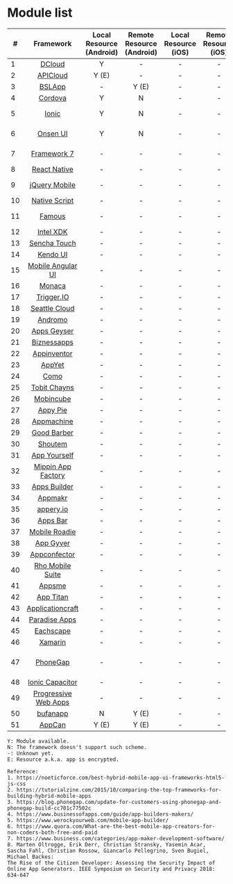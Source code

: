 # Module list

| # |  Framework   | Local Resource (Android)  | Remote Resource (Android) | Local Resource (iOS) | Remote Resource (iOS) | Prerequisites |
| ---- |  :----:  | :----:  | :----:  | :----:  | :----: | :----: |
|1| [DCloud](https://dcloud.io/)  | Y | - | - | - | 
|2| [APICloud](https://www.apicloud.com/)  | Y (E) | - | - | - |
|3| [BSLApp](https://www.appbsl.cn/)  | - | Y (E) | - | - | 
|4| [Cordova](https://www.appbsl.cn/)  | Y | N | - | - | 
|5| [Ionic](https://ionicframework.com/)  | Y | N | - | - | AngularJS (optional) |
|6| [Onsen UI](https://onsen.io/)  | Y | N | - | - | AngularJS (optional) |
|7| [Framework 7](http://www.idangero.us/framework7)  | - | - | - | - | HTML, CSS and JS only |
|8| [React Native](http://www.reactnative.com/)  | - | - | - | - | React | 
|9| [jQuery Mobile](https://jquerymobile.com/)  | - | - | - | - | HTML5, jQuery | 
|10| [Native Script](https://www.nativescript.org/)  | - | - | - | - | JavaScript |
|11| [Famous](http://famous.org/)  | - | - | - | - | WebGL, AngularJS |
|12| [Intel XDK](https://software.intel.com/en-us/intel-xdk)  | - | - | - | - | depreciated |
|13| [Sencha Touch](http://www.sencha.com/products/touch/#overview)  | - | - | - | - | 
|14| [Kendo UI](http://www.telerik.com/kendo-ui)  | - | - | - | - | 
|15| [Mobile Angular UI](http://mobileangularui.com/)  | - | - | - | - | 
|16| [Monaca](https://monaca.io/)  | - | - | - | - | 
|17| [Trigger.IO](https://trigger.io/)  | - | - | - | - | 
|18| [Seattle Cloud](http://seattleclouds.com/)  | - | - | - | - | 
|19| [Andromo](http://www.andromo.com/)  | - | - | - | - | 
|20| [Apps Geyser](http://www.appsgeyser.com/)  | - | - | - | - | 
|21| [Biznessapps](http://www.biznessapps.com/)  | - | - | - | - | 
|22| [Appinventor](http://appinventor.mit.edu/explore/)  | - | - | - | - | 
|23| [AppYet](http://www.appyet.com/)  | - | - | - | - | 
|24| [Como](http://www.como.com/)  | - | - | - | - | 
|25| [Tobit Chayns](http://en.tobit.com/chayns)  | - | - | - | - | 
|26| [Mobincube](http://www.mobincube.com/)  | - | - | - | - | 
|27| [Appy Pie](http://www.appypie.com/)  | - | - | - | - | 
|28| [Appmachine](http://www.appmachine.com/)  | - | - | - | - | 
|29| [Good Barber](http://www.goodbarber.com/)  | - | - | - | - | 
|30| [Shoutem](http://www.shoutem.com/)  | - | - | - | - | 
|31| [App Yourself](http://appyourself.net/)  | - | - | - | - | 
|32| [Mippin App Factory](http://www.mippin.com/appfactory/)  | - | - | - | - | 
|33| [Apps Builder](http://www.apps-builder.com/)  | - | - | - | - | 
|34| [Appmakr](http://appmakr.com/)  | - | - | - | - | 
|35| [appery.io](https://appery.io/)  | - | - | - | - | 
|36| [Apps Bar](http://www.appsbar.com/)  | - | - | - | - | 
|37| [Mobile Roadie](http://mobileroadie.com/)  | - | - | - | - | 
|38| [App Gyver](http://www.appgyver.io)  | - | - | - | - | 
|39| [Appconfector](http://www.appconfector.de)  | - | - | - | - | 
|40| [Rho Mobile Suite](http://rhomobile.com/)  | - | - | - | - | 
|41| [Appsme](http://www.appsme.com/)  | - | - | - | - | 
|42| [App Titan](http://www.apptitan.de/)  | - | - | - | - | 
|43| [Applicationcraft](http://www.applicationcraft.com/)  | - | - | - | - | 
|44| [Paradise Apps](http://www.paradiseapps.net/)  | - | - | - | - | 
|45| [Eachscape](http://eachscape.com/)  | - | - | - | - | 
|46| [Xamarin](https://docs.microsoft.com/zh-cn/xamarin/)  | - | - | - | - | .NET |
|47| [PhoneGap](https://phonegap.com/)  | - | - | - | - | HTML, CSS and JavaScript |
|48| [Ionic Capacitor](https://capacitorjs.com/)  | - | - | - | - |  |
|49| [Progressive Web Apps](https://developers.google.com/web/progressive-web-apps/)  | - | - | - | - |  |
|50| [bufanapp](https://www.bufanapp.com/)  | N | Y (E) | - | - |  |
|51| [AppCan](http://www.appcan.cn/)  | Y (E) | Y (E) | - | - |  |



```
Y: Module available.
N: The framework doesn't support such scheme.
-: Unknown yet.
E: Resource a.k.a. app is encrypted.
```

```
Reference:
1. https://noeticforce.com/best-hybrid-mobile-app-ui-frameworks-html5-js-css
2. https://tutorialzine.com/2015/10/comparing-the-top-frameworks-for-building-hybrid-mobile-apps
3. https://blog.phonegap.com/update-for-customers-using-phonegap-and-phonegap-build-cc701c77502c
4. https://www.businessofapps.com/guide/app-builders-makers/
5. https://www.werockyourweb.com/mobile-app-builder/
6. https://www.quora.com/What-are-the-best-mobile-app-creators-for-non-coders-both-free-and-paid
7. https://www.business.com/categories/app-maker-development-software/
8. Marten Oltrogge, Erik Derr, Christian Stransky, Yasemin Acar, Sascha Fahl, Christian Rossow, Giancarlo Pellegrino, Sven Bugiel, Michael Backes:
The Rise of the Citizen Developer: Assessing the Security Impact of Online App Generators. IEEE Symposium on Security and Privacy 2018: 634-647
```


